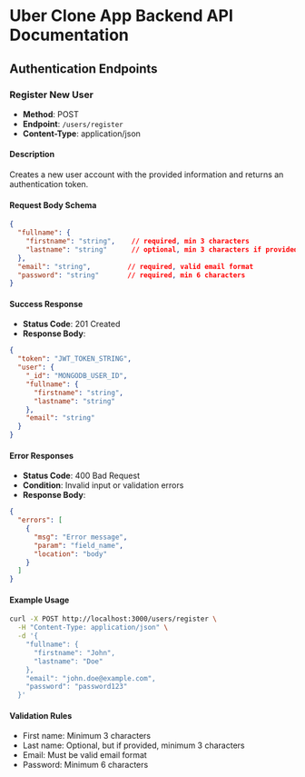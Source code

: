 # Uber Clone App Backend API Documentation

## Authentication Endpoints

### Register New User
- **Method**: POST
- **Endpoint**: `/users/register`
- **Content-Type**: application/json

#### Description
Creates a new user account with the provided information and returns an authentication token.

#### Request Body Schema
```json
{
  "fullname": {
    "firstname": "string",    // required, min 3 characters
    "lastname": "string"      // optional, min 3 characters if provided
  },
  "email": "string",         // required, valid email format
  "password": "string"       // required, min 6 characters
}
```

#### Success Response
- **Status Code**: 201 Created
- **Response Body**:
```json
{
  "token": "JWT_TOKEN_STRING",
  "user": {
    "_id": "MONGODB_USER_ID",
    "fullname": {
      "firstname": "string",
      "lastname": "string"
    },
    "email": "string"
  }
}
```

#### Error Responses
- **Status Code**: 400 Bad Request
- **Condition**: Invalid input or validation errors
- **Response Body**:
```json
{
  "errors": [
    {
      "msg": "Error message",
      "param": "field_name",
      "location": "body"
    }
  ]
}
```

#### Example Usage
```bash
curl -X POST http://localhost:3000/users/register \
  -H "Content-Type: application/json" \
  -d '{
    "fullname": {
      "firstname": "John",
      "lastname": "Doe"
    },
    "email": "john.doe@example.com",
    "password": "password123"
  }'
```

#### Validation Rules
- First name: Minimum 3 characters
- Last name: Optional, but if provided, minimum 3 characters
- Email: Must be valid email format
- Password: Minimum 6 characters
